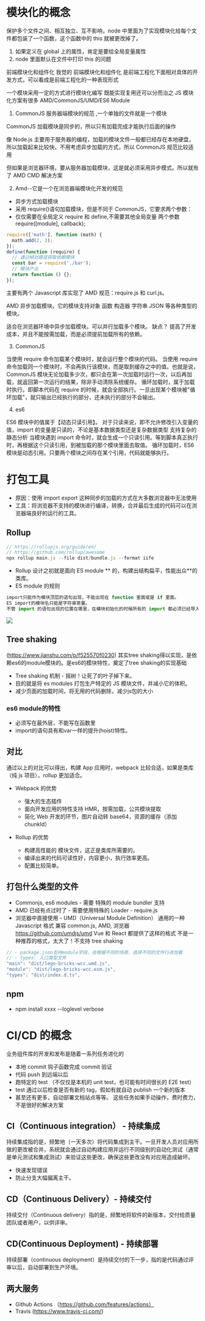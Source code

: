 #

# 模块化的概念

保护多个文件之间、相互独立、互不影响，node 中里面为了实现模块化给每个文件都包装了一个函数，这个函数中的 this 就被更改掉了。

1. 如果定义在 global 上的属性，肯定是要给全局变量属性
2. node 里面默认在文件中打印 this 的问题

前端模块化和组件化
我觉的 前端模块化和组件化 是前端工程化下面相对具体的开发方式，可以看成是前端工程化的一种表现形式

一个模块采用一定的方式进行模块化编写 既能实现复用还可以分而治之
JS 模块化方案有很多
AMD/CommonJS/UMD/ES6 Module

1. CommonJS 服务器端模块的规范 ,一个单独的文件就是一个模块

CommonJS 加载模块是同步的，所以只有加载完成才能执行后面的操作

像 Node.js 主要用于服务器的编程，加载的模块文件一般都已经存在本地硬盘，所以加载起来比较快，不用考虑异步加载的方式，所以 CommonJS 规范比较适用

但如果是浏览器环境，要从服务器加载模块，这是就必须采用异步模式。所以就有了 AMD CMD 解决方案

2. Amd--它是一个在浏览器端模块化开发的规范

- 异步方式加载模块
- 采用 require()语句加载模块，但是不同于 CommonJS，它要求两个参数：
- 仅仅需要在全局定义 require 和 define,不需要其他全局变量
  两个参数 require([module], callback);

```js
require(['math'], function (math) {
  math.add(2, 3);
});
define(function (require) {
  // 通过相对路径获取依赖模块
  const bar = require('./bar');
  // 模块产出
  return function () {};
});
```

主要有两个 Javascript 库实现了 AMD 规范：require.js 和 curl.js。

AMD 异步加载模块。它的模块支持对象 函数 构造器 字符串 JSON 等各种类型的模块。

适合在浏览器环境中异步加载模块。可以并行加载多个模块。
缺点？ 提高了开发成本，并且不能按需加载，而是必须提前加载所有的依赖。

3. CommonJS

当使用 require 命令加载某个模块时，就会运行整个模块的代码。
当使用 require 命令加载同一个模块时，不会再执行该模块，而是取到缓存之中的值。也就是说，CommonJS 模块无论加载多少次，都只会在第一次加载时运行一次，以后再加载，就返回第一次运行的结果，除非手动清除系统缓存。
循环加载时，属于加载时执行。即脚本代码在 require 的时候，就会全部执行。一旦出现某个模块被"循环加载"，就只输出已经执行的部分，还未执行的部分不会输出。

4. es6

ES6 模块中的值属于【动态只读引用】。
对于只读来说，即不允许修改引入变量的值，import 的变量是只读的，不论是基本数据类型还是复杂数据类型
支持复杂的静态分析
当模块遇到 import 命令时，就会生成一个只读引用。等到脚本真正执行时，再根据这个只读引用，到被加载的那个模块里面去取值。
循环加载时，ES6 模块是动态引用。只要两个模块之间存在某个引用，代码就能够执行。

<!-- https://www.jianshu.com/p/bf8017a01ab8 egg -->

# 打包工具

- 原因：使用 import export 这种同步的加载的方式在大多数浏览器中无法使用
- 工具：将浏览器不支持的模块进行编译，转换，合并最后生成的代码可以在浏览器端良好的运行的工具。

## Rollup

```js
// https://rollupjs.org/guide/en/
// https://github.com/rollup/awesome
npx rollup main.js --file dist/bundle.js --format iife
```

- Rollup 设计之初就是面向 ES module ** 的，构建出结构扁平，性能出众**的类库。
- ES module 的规则

```js
import只能作为模块顶层的语句出现，不能出现在 function 里面或是 if 里面。
ES import的模块名只能是字符串常量。
不管 import 的语句出现的位置在哪里，在模块初始化的时候所有的 import 都必须已经导入完成。
```

![](./img/ast.png)
## Tree shaking
(https://www.jianshu.com/p/f525570f0230)
其实tree shaking得以实现，是依赖es6的module模块的。是es6的模块特性，奠定了tree shaking的实现基础

- Tree shaking 机制 - 摇树！让死了的叶子掉下来。
- 目的就是将 es modules 打包生产特定的 JS 模块文件，并减小它的体积。
- 减少页面的加载时间，将无用的代码删除，减少js包的大小

### es6 module的特性
 * 必须写在最外层，不能写在函数里
 * import的语句具有和var一样的提升(hoist)特性。


## 对比

通过以上的对比可以得出，构建 App 应用时，webpack 比较合适，如果是类库（纯 js 项目），rollup 更加适合。

- Webpack 的优势

  - 强大的生态插件
  - 面向开发应用的特性支持 HMR，按需加载，公共模块提取
  - 简化 Web 开发的环节，图片自动转 base64，资源的缓存（添加 chunkId）

- Rollup 的优势

  - 构建高性能的 模块文件，这正是类库所需要的。
  - 编译出来的代码可读性好，内容更小，执行效率更高。
  - 配置比较简单。

## 打包什么类型的文件

- Commonjs, es6 modules - 需要 特殊的 module bundler 支持
- AMD 已经有点过时了 - 需要使用特殊的 Loader - require.js
- 浏览器中直接使用 - UMD（Universal Module Definition）
  通用的一种 Javascript 格式
  兼容 common.js, AMD, 浏览器
  https://github.com/umdjs/umd
  Vue 和 React 都提供了这样的格式
  不是一种推荐的格式，太大了！不支持 tree shaking

```js
// - package.json支持module字段，会根据不同的场景，选择不同的文件行进加载
// - types: 入口类型文件
"main": "dist/lego-bricks-wcc.umd.js",
"module": "dist/lego-bricks-wcc.esm.js",
"types": "dist/index.d.ts",
```

## npm

- npm install xxxx --loglevel verbose

# CI/CD 的概念

业务组件库的开发和发布是随着一系列任务进化的

- 本地 commit 钩子函数完成 commit 验证
- 代码 push 到远端以后
- 跑特定的 test （不仅仅是本机的 unit test，也可能有时间很长的 E2E test）
- test 通过以后检查是否有新的 tag，假如有就自动 publish 一个新的版本
- 甚至还有更多，自动部署文档站点等等。
  这些任务如果手动操作，费时费力，不是很好的解决方案

## CI（Continuous integration） - 持续集成

持续集成指的是，频繁地（一天多次）将代码集成到主干。一旦开发人员对应用所做的更改被合并，系统就会通过自动构建应用并运行不同级别的自动化测试（通常是单元测试和集成测试）来验证这些更改，确保这些更改没有对应用造成破坏。

- 快速发现错误
- 防止分支大幅偏离主干。

## CD（Continuous Delivery）- 持续交付

持续交付（Continuous delivery）指的是，频繁地将软件的新版本，交付给质量团队或者用户，以供评审。

## CD(Continuous Deployment) - 持续部署

持续部署（continuous deployment）是持续交付的下一步，指的是代码通过评审以后，自动部署到生产环境。

## 两大服务

- Github Actions （https://github.com/features/actions）
- Travis (https://www.travis-ci.com/)
